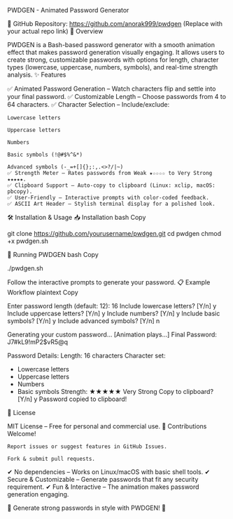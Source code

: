 PWDGEN - Animated Password Generator

🔗 GitHub Repository: https://github.com/anorak999/pwdgen (Replace with your actual repo link)
🔐 Overview

PWDGEN is a Bash-based password generator with a smooth animation effect that makes password generation visually engaging. It allows users to create strong, customizable passwords with options for length, character types (lowercase, uppercase, numbers, symbols), and real-time strength analysis.
✨ Features

✅ Animated Password Generation – Watch characters flip and settle into your final password.
✅ Customizable Length – Choose passwords from 4 to 64 characters.
✅ Character Selection – Include/exclude:

    Lowercase letters

    Uppercase letters

    Numbers

    Basic symbols (!@#$%^&*)

    Advanced symbols (-_=+[]{};:,.<>?/|~)
    ✅ Strength Meter – Rates passwords from Weak ★☆☆☆☆ to Very Strong ★★★★★.
    ✅ Clipboard Support – Auto-copy to clipboard (Linux: xclip, macOS: pbcopy).
    ✅ User-Friendly – Interactive prompts with color-coded feedback.
    ✅ ASCII Art Header – Stylish terminal display for a polished look.

🛠️ Installation & Usage
📥 Installation
bash
Copy

git clone https://github.com/yourusername/pwdgen.git
cd pwdgen
chmod +x pwdgen.sh

🚀 Running PWDGEN
bash
Copy

./pwdgen.sh

Follow the interactive prompts to generate your password.
📋 Example Workflow
plaintext
Copy

Enter password length (default: 12): 16
Include lowercase letters? [Y/n] y
Include uppercase letters? [Y/n] y
Include numbers? [Y/n] y
Include basic symbols? [Y/n] y
Include advanced symbols? [Y/n] n

Generating your custom password...
[Animation plays...]
Final Password: J7#kL9!mP2$vR5@q

Password Details:
Length:    16 characters
Character set:
 - Lowercase letters
 - Uppercase letters
 - Numbers
 - Basic symbols
Strength:  ★★★★★ Very Strong
Copy to clipboard? [Y/n] y
Password copied to clipboard!

📜 License

MIT License – Free for personal and commercial use.
🌟 Contributions Welcome!

    Report issues or suggest features in GitHub Issues.

    Fork & submit pull requests.



✔ No dependencies – Works on Linux/macOS with basic shell tools.
✔ Secure & Customizable – Generate passwords that fit any security requirement.
✔ Fun & Interactive – The animation makes password generation engaging.

🔐 Generate strong passwords in style with PWDGEN! 🚀
